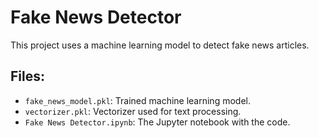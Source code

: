 # Fake News Detector

This project uses a machine learning model to detect fake news articles.

## Files:
- `fake_news_model.pkl`: Trained machine learning model.
- `vectorizer.pkl`: Vectorizer used for text processing.
- `Fake News Detector.ipynb`: The Jupyter notebook with the code.
